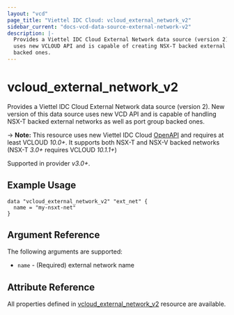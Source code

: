 ```yaml
---
layout: "vcd"
page_title: "Viettel IDC Cloud: vcloud_external_network_v2"
sidebar_current: "docs-vcd-data-source-external-network-v2"
description: |-
  Provides a Viettel IDC Cloud External Network data source (version 2). New version of this data source
  uses new VCLOUD API and is capable of creating NSX-T backed external networks as well as port group
  backed ones.
---
```


# vcloud\_external\_network\_v2

Provides a Viettel IDC Cloud External Network data source (version 2). New version of this data source uses new VCD
API and is capable of handling NSX-T backed external networks as well as port group backed ones.

-> **Note:** This resource uses new Viettel IDC Cloud
[OpenAPI](https://code.vmware.com/docs/11982/getting-started-with-vmware-cloud-director-openapi) and
requires at least VCLOUD *10.0+*. It supports both NSX-T and NSX-V backed networks (NSX-T *3.0+* requires VCLOUD *10.1.1+*)

Supported in provider *v3.0+*.

## Example Usage

```hcl
data "vcloud_external_network_v2" "ext_net" {
  name = "my-nsxt-net"
}
```

## Argument Reference

The following arguments are supported:

* `name` - (Required) external network name

## Attribute Reference

All properties defined in [vcloud_external_network_v2](/providers/terraform-viettelidc/vcloud/latest/docs/resources/external_network_v2)
resource are available.

